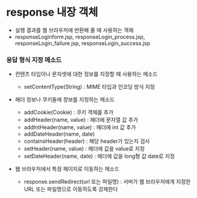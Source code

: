 # response 내장 객체
- 실행 결과를 웹 브라우저에 반환해 줄 때 사용하는 객체
- responseLoginform.jsp, responseLogin_process.jsp, responseLogin_failure.jsp, responseLogin_success.jsp

### 응답 형식 지정 메소드
- 컨텐츠 타입이나 문자셋에 대한 정보를 지정할 때 사용하는 메소드
	- setContentType(String) : MIME 타입과 인코딩 방식 지정

- 헤더 정보나 쿠키들에 정보를 지정하는 메소드
	- addCookie(Cookie) : 쿠키 객체를 추가
	- addHeader(name, value) : 헤더에 문자열 값 추가
	- addIntHeader(name, value) : 헤더에 int 값 추가
	- addDateHeader(name, date)
	- containsHeader(header) : 해당 header가 있는지 검사
	- setHeader(name, value) : 헤더에 값을 value로 지정
	- setDateHeader(name, date) : 헤더에 값을 long형 값 date로 지정

- 웹 브라우저에서 특정 페이지로 이동하는 메소드
	- response.sendRedirect(url 또는 파일명) : 서버가 웹 브라우저에게 지정한 URL 또는 파일명으로 이동하도록 강제한다


